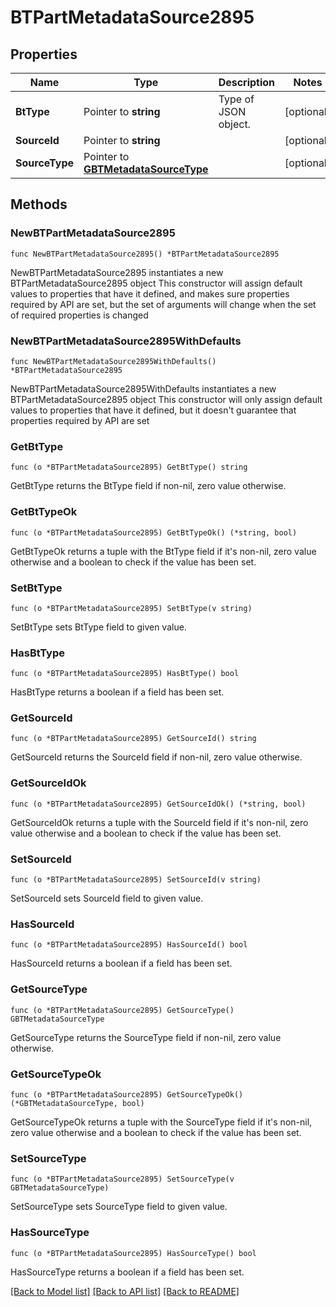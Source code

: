 # BTPartMetadataSource2895

## Properties

Name | Type | Description | Notes
------------ | ------------- | ------------- | -------------
**BtType** | Pointer to **string** | Type of JSON object. | [optional] 
**SourceId** | Pointer to **string** |  | [optional] 
**SourceType** | Pointer to [**GBTMetadataSourceType**](GBTMetadataSourceType.md) |  | [optional] 

## Methods

### NewBTPartMetadataSource2895

`func NewBTPartMetadataSource2895() *BTPartMetadataSource2895`

NewBTPartMetadataSource2895 instantiates a new BTPartMetadataSource2895 object
This constructor will assign default values to properties that have it defined,
and makes sure properties required by API are set, but the set of arguments
will change when the set of required properties is changed

### NewBTPartMetadataSource2895WithDefaults

`func NewBTPartMetadataSource2895WithDefaults() *BTPartMetadataSource2895`

NewBTPartMetadataSource2895WithDefaults instantiates a new BTPartMetadataSource2895 object
This constructor will only assign default values to properties that have it defined,
but it doesn't guarantee that properties required by API are set

### GetBtType

`func (o *BTPartMetadataSource2895) GetBtType() string`

GetBtType returns the BtType field if non-nil, zero value otherwise.

### GetBtTypeOk

`func (o *BTPartMetadataSource2895) GetBtTypeOk() (*string, bool)`

GetBtTypeOk returns a tuple with the BtType field if it's non-nil, zero value otherwise
and a boolean to check if the value has been set.

### SetBtType

`func (o *BTPartMetadataSource2895) SetBtType(v string)`

SetBtType sets BtType field to given value.

### HasBtType

`func (o *BTPartMetadataSource2895) HasBtType() bool`

HasBtType returns a boolean if a field has been set.

### GetSourceId

`func (o *BTPartMetadataSource2895) GetSourceId() string`

GetSourceId returns the SourceId field if non-nil, zero value otherwise.

### GetSourceIdOk

`func (o *BTPartMetadataSource2895) GetSourceIdOk() (*string, bool)`

GetSourceIdOk returns a tuple with the SourceId field if it's non-nil, zero value otherwise
and a boolean to check if the value has been set.

### SetSourceId

`func (o *BTPartMetadataSource2895) SetSourceId(v string)`

SetSourceId sets SourceId field to given value.

### HasSourceId

`func (o *BTPartMetadataSource2895) HasSourceId() bool`

HasSourceId returns a boolean if a field has been set.

### GetSourceType

`func (o *BTPartMetadataSource2895) GetSourceType() GBTMetadataSourceType`

GetSourceType returns the SourceType field if non-nil, zero value otherwise.

### GetSourceTypeOk

`func (o *BTPartMetadataSource2895) GetSourceTypeOk() (*GBTMetadataSourceType, bool)`

GetSourceTypeOk returns a tuple with the SourceType field if it's non-nil, zero value otherwise
and a boolean to check if the value has been set.

### SetSourceType

`func (o *BTPartMetadataSource2895) SetSourceType(v GBTMetadataSourceType)`

SetSourceType sets SourceType field to given value.

### HasSourceType

`func (o *BTPartMetadataSource2895) HasSourceType() bool`

HasSourceType returns a boolean if a field has been set.


[[Back to Model list]](../README.md#documentation-for-models) [[Back to API list]](../README.md#documentation-for-api-endpoints) [[Back to README]](../README.md)


